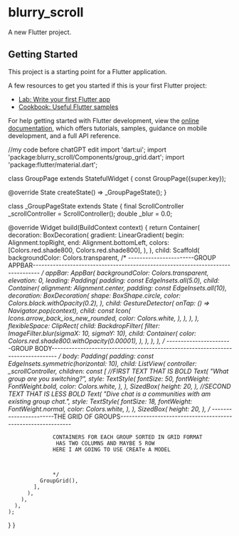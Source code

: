 # blurry_scroll

A new Flutter project.

## Getting Started

This project is a starting point for a Flutter application.

A few resources to get you started if this is your first Flutter project:

- [Lab: Write your first Flutter app](https://docs.flutter.dev/get-started/codelab)
- [Cookbook: Useful Flutter samples](https://docs.flutter.dev/cookbook)

For help getting started with Flutter development, view the
[online documentation](https://docs.flutter.dev/), which offers tutorials,
samples, guidance on mobile development, and a full API reference.


//my code before chatGPT edit
import 'dart:ui';
import 'package:blurry_scroll/Components/group_grid.dart';
import 'package:flutter/material.dart';

class GroupPage extends StatefulWidget {
  const GroupPage({super.key});

  @override
  State<GroupPage> createState() => _GroupPageState();
}

class _GroupPageState extends State<GroupPage> {
  final ScrollController _scrollController = ScrollController();
  double _blur = 0.0;
  
  @override
  Widget build(BuildContext context) {
    return Container(
      decoration: BoxDecoration(
        gradient: LinearGradient(
          begin: Alignment.topRight,
          end: Alignment.bottomLeft,
          colors: [Colors.red.shade800, Colors.red.shade800],
        ),
      ),
      child: Scaffold(
        backgroundColor: Colors.transparent,
/*
-----------------------GROUP   APPBAR--------------------------------------------------------------------------------
*/
        appBar: AppBar(
          backgroundColor: Colors.transparent,
          elevation: 0,
          leading: Padding(
            padding: const EdgeInsets.all(5.0),
            child: Container(
              alignment: Alignment.center,
              padding: const EdgeInsets.all(10),
              decoration: BoxDecoration(
                shape: BoxShape.circle,
                color: Colors.black.withOpacity(0.2),
              ),
              child: GestureDetector(
                onTap: () => Navigator.pop(context),
                child: const Icon(
                  Icons.arrow_back_ios_new_rounded,
                  color: Colors.white,
                ),
              ),
            ),
          ),
          flexibleSpace: ClipRect(
            child: BackdropFilter(
              filter: ImageFilter.blur(sigmaX: 10, sigmaY: 10),
              child: Container(
                color: Colors.red.shade800.withOpacity(0.00001),
              ),
            ),
          ),
        ),
/*
-----------------------GROUP   BODY--------------------------------------------------------------------------------
*/
        body: Padding(
          padding: const EdgeInsets.symmetric(horizontal: 10),
          child: ListView(
            controller: _scrollController,
            children: const [
              //FIRST TEXT THAT IS BOLD
              Text(
                "What group are you switching?",
                style: TextStyle(
                  fontSize: 50,
                  fontWeight: FontWeight.bold,
                  color: Colors.white,
                ),
              ),
              SizedBox(
                height: 20,
              ),
              //SECOND TEXT THAT IS LESS BOLD
              Text(
                "Dive chat is a communities with am existing group chat.",
                style: TextStyle(
                  fontSize: 18,
                  fontWeight: FontWeight.normal,
                  color: Colors.white,
                ),
              ),
              SizedBox(
                height: 20,
              ),
              /*
                   -----------------------THE GRID OF GROUPS-------------------------------------------------------------
                      
                  
                      
                  CONTAINERS FOR EACH GROUP SORTED IN GRID FORMAT
                   HAS TWO COLUMNS AND MAYBE 5 ROW
                  HERE I AM GOING TO USE CREATe A MODEL         
                  
                  
                  
                  */
              GroupGrid(),
            ],
          ),
        ),
      ),
    );
  }
}
